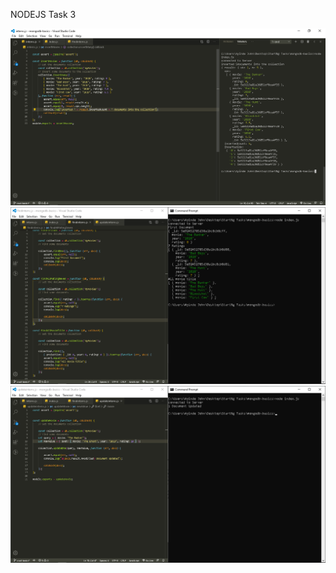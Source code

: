 NODEJS Task 3


![created collection](https://github.com/johnayinde/mongodb-basics/blob/crud-basics/screenshots/collection.png)
![finding document](https://github.com/johnayinde/mongodb-basics/blob/crud-basics/screenshots/findDoc.png)
![updating the document](https://github.com/johnayinde/mongodb-basics/blob/crud-basics/screenshots/updateDoc.png)
